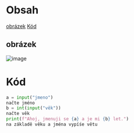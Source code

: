 # Obsah
  [obrázek](#obrázek)
  [Kód](#Kód)
  
## obrázek
![image](https://github.com/user-attachments/assets/b1a8e77c-673b-4045-ad58-e362566131b3)
# Kód
```python
a = input("jmeno")
načte jméno
b = int(input("věk"))
načte věk
print(f"Ahoj, jmenuji se {a} a je mi {b} let.")
na základě věku a jména vypíśe větu
```
